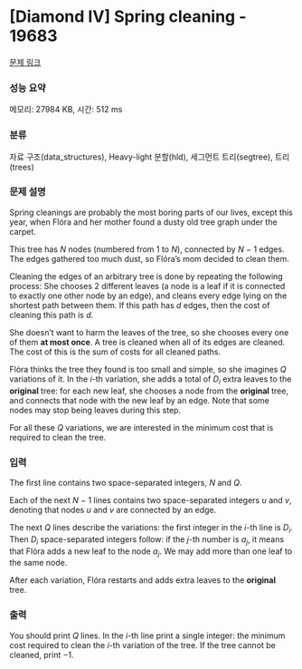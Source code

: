 # [Diamond IV] Spring cleaning - 19683 

[문제 링크](https://www.acmicpc.net/problem/19683) 

### 성능 요약

메모리: 27984 KB, 시간: 512 ms

### 분류

자료 구조(data_structures), Heavy-light 분할(hld), 세그먼트 트리(segtree), 트리(trees)

### 문제 설명

<p>Spring cleanings are probably the most boring parts of our lives, except this year, when Flóra and her mother found a dusty old tree graph under the carpet.</p>

<p>This tree has <em>N</em> nodes (numbered from 1 to <em>N</em>), connected by <em>N</em> − 1 edges. The edges gathered too much dust, so Flóra’s mom decided to clean them.</p>

<p>Cleaning the edges of an arbitrary tree is done by repeating the following process: She chooses 2 different leaves (a node is a leaf if it is connected to exactly one other node by an edge), and cleans every edge lying on the shortest path between them. If this path has <em>d</em> edges, then the cost of cleaning this path is <em>d</em>.</p>

<p>She doesn’t want to harm the leaves of the tree, so she chooses every one of them <strong>at most once</strong>. A tree is cleaned when all of its edges are cleaned. The cost of this is the sum of costs for all cleaned paths.</p>

<p>Flóra thinks the tree they found is too small and simple, so she imagines <em>Q</em> variations of it. In the <em>i</em>-th variation, she adds a total of <em>D<sub>i</sub></em> extra leaves to the <strong>original</strong> tree: for each new leaf, she chooses a node from the <strong>original</strong> tree, and connects that node with the new leaf by an edge. Note that some nodes may stop being leaves during this step.</p>

<p>For all these <em>Q</em> variations, we are interested in the minimum cost that is required to clean the tree.</p>

### 입력 

 <p>The first line contains two space-separated integers, <em>N</em> and <em>Q</em>.</p>

<p>Each of the next <em>N</em> − 1 lines contains two space-separated integers <em>u</em> and <em>v</em>, denoting that nodes <em>u</em> and <em>v</em> are connected by an edge.</p>

<p>The next <em>Q</em> lines describe the variations: the first integer in the <em>i</em>-th line is <em>D<sub>i</sub></em>. Then <em>D<sub>i</sub></em> space-separated integers follow: if the <em>j</em>-th number is <em>a<sub>j</sub></em>, it means that Flóra adds a new leaf to the node <em>a<sub>j</sub></em>. We may add more than one leaf to the same node.</p>

<p>After each variation, Flóra restarts and adds extra leaves to the <strong>original</strong> tree.</p>

### 출력 

 <p>You should print <em>Q</em> lines. In the <em>i</em>-th line print a single integer: the minimum cost required to clean the <em>i</em>-th variation of the tree. If the tree cannot be cleaned, print −1.</p>

